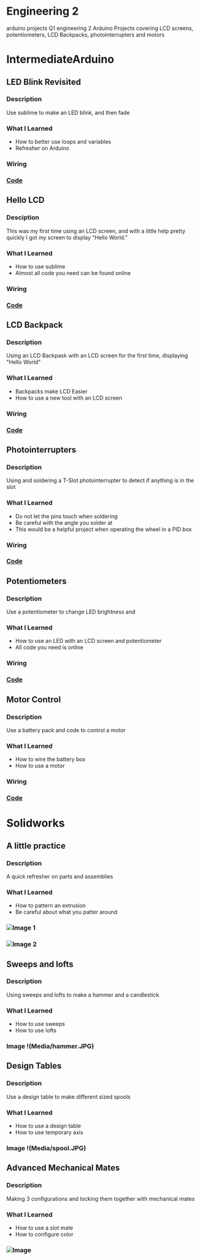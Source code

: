 # Engineering 2
arduino projects Q1 engineering 2
Arduino Projects covering LCD screens, potentiometers, LCD Backpacks, photointerrupters and motors
# IntermediateArduino
## LED Blink Revisited
### Description
Use sublime to make an LED blink, and then fade
### What I Learned
* How to better use loops and variables 
* Refresher on Arduino
### Wiring
### [Code](IntermediateArduino/Led_Blink_Revisited)
## Hello LCD
### Desciption
This was my first time using an LCD screen, and with a little help pretty quickly I got my screen to display "Hello World."
### What I Learned
* How to use sublime 
* Almost all code you need can be found online
### Wiring
### [Code](IntermediateArduino/Hellolcd/HelloLCD.ino/HelloLCD.ino.ino)
## LCD Backpack
### Description
Using an LCD Backpask with an LCD screen for the first time, displaying "Hello World"
### What I Learned
* Backpacks make LCD Easier 
* How to use a new tool with an LCD screen
### Wiring
### [Code](IntermediateArduino/lcd_backpack/LCD_Backpack.ino/LCDBackpack.ino/LCDBackpack.ino.ino)
## Photointerrupters
### Description
Using and soldering a T-Slot photointerrupter to detect if anything is in the slot
### What I Learned
* Do not let the pins touch when soldering 
* Be careful with the angle you solder at 
* This would be a helpful project when operating the wheel in a PID box
### Wiring
### [Code](IntermediateArduino/Photointerrupter/photointerrupters.ino)
## Potentiometers
### Description
Use a potentiometer to change LED brightness and
### What I Learned
* How to use an LED with an LCD screen and potentiometer 
* All code you need is online
### Wiring
### [Code](IntermediateArduino/LCD_Potentiometer/LCD_Potentiometer.ino)
## Motor Control
### Description
Use a battery pack and code to control a motor
### What I Learned
* How to wire the battery box 
* How to use a motor
### Wiring
### [Code](IntermediateArduino/Motor_control/Motor_control.ino)
# Solidworks
## A little practice
### Description
A quick refresher on parts and assemblies
### What I Learned
* How to pattern an extrusion 
* Be careful about what you patter around
### ![Image 1](Media/MyPressureplate.JPG)
### ![Image 2](Media/Tutor_Assem.JPG)
## Sweeps and lofts
### Description
Using sweeps and lofts to make a hammer and a candlestick
### What I Learned
* How to use sweeps 
* How to use lofts
### Image !(Media/hammer.JPG)
## Design Tables
### Description
Use a design table to make different sized spools
### What I Learned
* How to use a design table 
* How to use temporary axis
### Image !(Media/spool.JPG)
## Advanced Mechanical Mates
### Description
Making 3 configurations and locking them together with mechanical mates
### What I Learned
* How to use a slot mate 
* How to configure color
### ![Image](Media/Advanced_MM.JPG)
